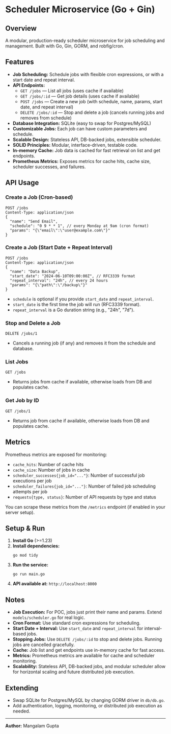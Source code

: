 # Scheduler Microservice (Go + Gin)

## Overview
A modular, production-ready scheduler microservice for job scheduling and management. Built with Go, Gin, GORM, and robfig/cron.

## Features
- **Job Scheduling:** Schedule jobs with flexible cron expressions, or with a start date and repeat interval.
- **API Endpoints:**
  - `GET /jobs` — List all jobs (uses cache if available)
  - `GET /jobs/:id` — Get job details (uses cache if available)
  - `POST /jobs` — Create a new job (with schedule, name, params, start date, and repeat interval)
  - `DELETE /jobs/:id` — Stop and delete a job (cancels running jobs and removes from schedule)
- **Database Integration:** SQLite (easy to swap for Postgres/MySQL)
- **Customizable Jobs:** Each job can have custom parameters and schedule.
- **Scalable Design:** Stateless API, DB-backed jobs, extensible scheduler.
- **SOLID Principles:** Modular, interface-driven, testable code.
- **In-memory Cache:** Job data is cached for fast retrieval on list and get endpoints.
- **Prometheus Metrics:** Exposes metrics for cache hits, cache size, scheduler successes, and failures.

## API Usage
### Create a Job (Cron-based)
```
POST /jobs
Content-Type: application/json
{
  "name": "Send Email",
  "schedule": "0 9 * * 1", // every Monday at 9am (cron format)
  "params": "{\"email\":\"user@example.com\"}"
}
```

### Create a Job (Start Date + Repeat Interval)
```
POST /jobs
Content-Type: application/json
{
  "name": "Data Backup",
  "start_date": "2024-06-10T09:00:00Z", // RFC3339 format
  "repeat_interval": "24h", // every 24 hours
  "params": "{\"path\":\"/backup\"}"
}
```

- `schedule` is optional if you provide `start_date` and `repeat_interval`.
- `start_date` is the first time the job will run (RFC3339 format).
- `repeat_interval` is a Go duration string (e.g., "24h", "7d").

### Stop and Delete a Job
```
DELETE /jobs/1
```
- Cancels a running job (if any) and removes it from the schedule and database.

### List Jobs
```
GET /jobs
```
- Returns jobs from cache if available, otherwise loads from DB and populates cache.

### Get Job by ID
```
GET /jobs/1
```
- Returns job from cache if available, otherwise loads from DB and populates cache.

## Metrics
Prometheus metrics are exposed for monitoring:
- `cache_hits`: Number of cache hits
- `cache_size`: Number of jobs in cache
- `scheduler_successes{job_id="..."}`: Number of successful job executions per job
- `scheduler_failures{job_id="..."}`: Number of failed job scheduling attempts per job
- `requests{type, status}`: Number of API requests by type and status

You can scrape these metrics from the `/metrics` endpoint (if enabled in your server setup).

## Setup & Run
1. **Install Go** (>=1.23)
2. **Install dependencies:**
   ```
   go mod tidy
   ```
3. **Run the service:**
   ```
   go run main.go
   ```
4. **API available at:** `http://localhost:8000`

## Notes
- **Job Execution:** For POC, jobs just print their name and params. Extend `models/scheduler.go` for real logic.
- **Cron Format:** Use standard cron expressions for scheduling.
- **Start Date + Interval:** Use `start_date` and `repeat_interval` for interval-based jobs.
- **Stopping Jobs:** Use `DELETE /jobs/:id` to stop and delete jobs. Running jobs are cancelled gracefully.
- **Cache:** Job list and get endpoints use in-memory cache for fast access.
- **Metrics:** Prometheus metrics are available for cache and scheduler monitoring.
- **Scalability:** Stateless API, DB-backed jobs, and modular scheduler allow for horizontal scaling and future distributed job execution.

## Extending
- Swap SQLite for Postgres/MySQL by changing GORM driver in `db/db.go`.
- Add authentication, logging, monitoring, or distributed job execution as needed.

---
**Author:** Mangalam Gupta
